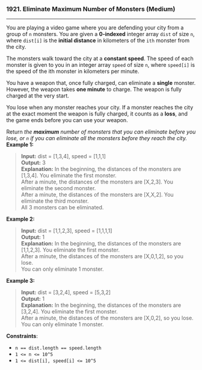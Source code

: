 ### 1921. Eliminate Maximum Number of Monsters (Medium)
___

You are playing a video game where you are defending your city from a group of `n` monsters. You are given a **0-indexed** integer array `dist` of size `n`, where `dist[i]` is the **initial distance** in kilometers of the `ith` monster from the city.

The monsters walk toward the city at a **constant speed**. The speed of each monster is given to you in an integer array `speed` of size `n`, where `speed[i]` is the speed of the ith monster in kilometers per minute.

You have a weapon that, once fully charged, can eliminate a **single** monster. However, the weapon takes **one minute** to charge. The weapon is fully charged at the very start.

You lose when any monster reaches your city. If a monster reaches the city at the exact moment the weapon is fully charged, it counts as a **loss**, and the game ends before you can use your weapon.

Return *the **maximum** number of monsters that you can eliminate before you lose, or `n` if you can eliminate all the monsters before they reach the city.*
**Example 1:**
> **Input:** dist = [1,3,4], speed = [1,1,1]       
> **Output:** 3  
> **Explanation:** In the beginning, the distances of the monsters are [1,3,4]. You eliminate the first monster.  
After a minute, the distances of the monsters are [X,2,3]. You eliminate the second monster.  
After a minute, the distances of the monsters are [X,X,2]. You eliminate the third monster.  
All 3 monsters can be eliminated.
 
**Example 2:**
> **Input:** dist = [1,1,2,3], speed = [1,1,1,1]   
> **Output:** 1  
> **Explanation:** In the beginning, the distances of the monsters are [1,1,2,3]. You eliminate the first monster.  
After a minute, the distances of the monsters are [X,0,1,2], so you lose.  
You can only eliminate 1 monster.


**Example 3:**
> **Input:** dist = [3,2,4], speed = [5,3,2]   
> **Output:** 1  
> **Explanation:** In the beginning, the distances of the monsters are [3,2,4]. You eliminate the first monster.  
After a minute, the distances of the monsters are [X,0,2], so you lose.
You can only eliminate 1 monster.

**Constraints**:
* ```n == dist.length == speed.length```
* ```1 <= n <= 10^5```
* ```1 <= dist[i], speed[i] <= 10^5```

